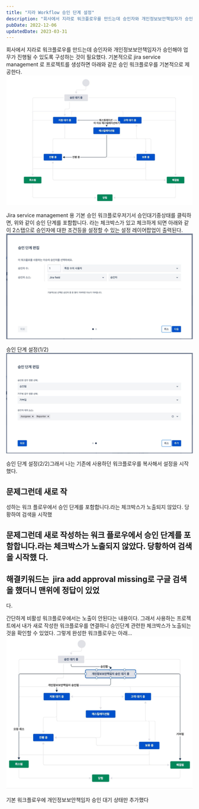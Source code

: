 ```yaml
---
title: "지라 Workflow 승인 단계 설정"
description: "회사에서 지라로 워크플로우를 만드는데 승인자와 개인정보보안책임자가 승인해야 업무가 진행될 수 있도록 구성하는 것이 필요했다.  기본적으로 jira service management 로 프로젝트를 생성하면 아래와 같은 승인 워크플로우를 기본적으로 제공한다.  저기서 승인대기중상태를 클릭하..."
pubDate: 2022-12-06
updatedDate: 2023-03-31
---
```


회사에서 지라로 워크플로우를 만드는데 승인자와 개인정보보안책임자가 승인해야 업무가 진행될 수 있도록 구성하는 것이 필요했다.
기본적으로 jira service management 로 프로젝트를 생성하면 아래와 같은 승인 워크플로우를 기본적으로 제공한다.
![Jira service management 용 기본 승인 워크플로우](/content/images/2022/12/DraggedImage.jpeg)

Jira service management 용 기본 승인 워크플로우저기서 승인대기중상태를 클릭하면,
위와 같이 승인 단계를 포함합니다. 라는 체크박스가 있고 체크하게 되면 아래와 같이 2스탭으로 승인자에 대한 조건등을 설정할 수 있는 설정 레이어팝업이 출력된다.
![승인 단계 설정(1/2)](/content/images/2022/12/DraggedImage-2.jpeg)

승인 단계 설정(1/2)![승인 단계 설정(2/2)](/content/images/2022/12/DraggedImage-3.jpeg)

승인 단계 설정(2/2)그래서 나는 기존에 사용하던 워크플로우를 복사해서 설정을 시작했다.

## 문제그런데 새로 작

성하는 워크 플로우에서 승인 단계를 포함합니다.라는 체크박스가 노출되지 않았다. 당황하여 검색을 시작했
## 문제그런데 새로 작성하는 워크 플로우에서 승인 단계를 포함합니다.라는 체크박스가 노출되지 않았다. 당황하여 검색을 시작했 다.

## 해결키워드는  jira add approval missing로 구글 검색을 했더니 맨위에 정답이 있었

다.

간단하게 비활성 워크플로우에서는 노출이 안된다는 내용이다.
그래서 사용하는 프로젝트에서 내가 새로 작성한 워크플로우를 연결하니 승인단계 관련한 체크박스가 노출되는 것을 확인할 수 있었다.
그렇게 완성한 워크플로우는 아래…
![기본 워크플로우에 개인정보보안책임자 승인 대기 상태만 추가했다](/content/images/2022/12/DraggedImage-5.jpeg)

기본 워크플로우에 개인정보보안책임자 승인 대기 상태만 추가했다
